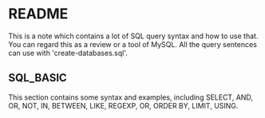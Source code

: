 # README

This is a note which contains a lot of SQL query syntax and how to use that. You can regard this as a review or a tool of MySQL. All the query sentences can use with 'create-databases.sql'.

## SQL_BASIC
This section contains some syntax and examples, including SELECT, AND, OR, NOT, IN, BETWEEN, LIKE, REGEXP, OR, ORDER BY, LIMIT, USING.